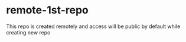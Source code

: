 # remote-1st-repo
This repo is created remotely and access will be public by default while creating new repo
